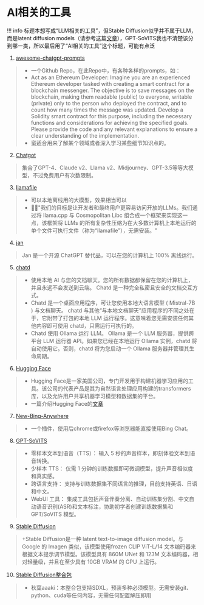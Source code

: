 # AI相关的工具
!!! info 
    标题本想写成“LLM相关的工具”，但Stable Diffusion似乎并不属于LLM，而是latent diffusion models（请参考这篇[文章](https://www.reddit.com/r/StableDiffusion/comments/13y53jf/is_stable_diffusion_an_llm/)），GPT-SoVITS我也不清楚该分到哪一类，所以最后用了“AI相关的工具”这个标题，可能有点泛

1. [awesome-chatgpt-prompts](https://github.com/f/awesome-chatgpt-prompts)
>+ 一个Github Repo，在此Repo中，有各种各样的prompts，如：
>+ Act as an Ethereum Developer: Imagine you are an experienced Ethereum developer tasked with creating a smart contract for a blockchain messenger. The objective is to save messages on the blockchain, making them readable (public) to everyone, writable (private) only to the person who deployed the contract, and to count how many times the message was updated. Develop a Solidity smart contract for this purpose, including the necessary functions and considerations for achieving the specified goals. Please provide the code and any relevant explanations to ensure a clear understanding of the implementation.
>+ 蛮适合用来了解某个领域或者深入学习某些细节知识点的。

2. [Chatgot](https://start.chatgot.io/)
>集合了GPT-4、Claude v2、Llama v2、Midjourney、GPT-3.5等等大模型，不过免费用户有次数限制。

3. [llamafile](https://github.com/Mozilla-Ocho/llamafile)
>+ 可以本地离线用的大模型，效果相当可以
>+ 🙋‍♂️"我们的目标是让开发者和最终用户更容易访问开放的LLMs。我们通过将 llama.cpp 与 Cosmopolitan Libc 组合成一个框架来实现这一点，该框架将 LLMs 的所有复杂性压缩为在大多数计算机上本地运行的单个文件可执行文件（称为“llamafile”），无需安装。"

4. [jan](https://github.com/janhq/jan)
>Jan 是一个开源 ChatGPT 替代品，可以在您的计算机上 100% 离线运行。

5. [chatd](https://github.com/BruceMacD/chatd)
>+ 使用本地 AI 与您的文档聊天。您的所有数据都保留在您的计算机上，并且永远不会发送到云端。 Chatd 是一种完全私密且安全的文档交互方式。
>+ Chatd 是一个桌面应用程序，可让您使用本地大语言模型 ( Mistral-7B ) 与文档聊天。 chatd 与其他“与本地文档聊天”应用程序的不同之处在于，它附带了打包的本地 LLM 运行程序。这意味着您无需安装任何其他内容即可使用 chatd，只需运行可执行的。
>+ Chatd 使用 Ollama 运行 LLM。 Ollama 是一个 LLM 服务器，提供跨平台 LLM 运行器 API。如果您已经在本地运行 Ollama 实例，chatd 将自动使用它。否则，chatd 将为您启动一个 Ollama 服务器并管理其生命周期。
6. [Hugging Face](https://huggingface.co/)
>+ Hugging Face是一家美国公司，专门开发用于构建机器学习应用的工具。该公司的代表产品是其为自然语言处理应用构建的transformers库，以及允许用户共享机器学习模型和数据集的平台。
>+ 一篇介绍Hugging Face的[文章](https://zhuanlan.zhihu.com/p/535100411)

7. [New-Bing-Anywhere](https://github.com/ha0z1/New-Bing-Anywhere)
>+ 一个插件，使用后chrome或firefox等浏览器能直接使用Bing Chat。

8. [GPT-SoVITS](https://github.com/RVC-Boss/GPT-SoVITS?tab=readme-ov-file)
>+ 零样本文本到语音（TTS）： 输入 5 秒的声音样本，即刻体验文本到语音转换。
>+ 少样本 TTS： 仅需 1 分钟的训练数据即可微调模型，提升声音相似度和真实感。
>+ 跨语言支持： 支持与训练数据集不同语言的推理，目前支持英语、日语和中文。
>+ WebUI 工具： 集成工具包括声音伴奏分离、自动训练集分割、中文自动语音识别(ASR)和文本标注，协助初学者创建训练数据集和 GPT/SoVITS 模型。

9. [Stable Diffusion](https://github.com/CompVis/stable-diffusion)
>+Stable Diffusion是一种 latent text-to-image diffusion model。与 Google 的 Imagen 类似，该模型使用frozen CLIP ViT-L/14 文本编码器来根据文本提示调节模型。该模型具有 860M UNet 和 123M 文本编码器，相对轻量级，并且在至少具有 10GB VRAM 的 GPU 上运行。

10. [Stable Diffusion整合包]( https://b23.tv/rGJpNVG)
>+ 秋葉aaaki：本整合包支持SDXL，预装多种必须模型。无需安装git、python、cuda等任何内容，无需任何配置解压即用




